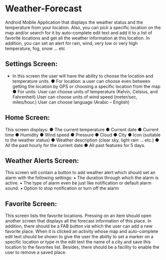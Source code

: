 # Weather-Forecast
Android Mobile Application that displays the weather status and the temperature from your
location. Also, you can pick a specific location on the map and/or search for it by
auto-complete edit text and add it to a list of favorite locations and get all the weather
information at this location. In addition, you can set an alert for rain, wind, very low or very
high temperature, fog, snow … etc
## Settings Screen:
- In this screen the user will have the ability to choose the location and
temperature units.
● For location: a user can choose even between getting the location by GPS or
choosing a specific location from the map
● For units:
User can choose units of temperature (Kelvin, Celsius, and Fahrenheit) User can
choose units of wind speed (meter/sec, miles/hour.)
User can choose language (Arabic – English)
## Home Screen:
This screen displays:
● The current temperature
● Current date
● Current time
● Humidity
● Wind speed
● Pressure
● Cloud
● City
● Icon (suitable to the weather status)
● Weather description (clear sky, light rain ... etc.)
● All the past hourly for the current date
● All past features for 5 days.

## Weather Alerts Screen:
This screen will contain a button to add weather alert which should set an alarm with
the following settings:
▪ The duration through which the alarm is active.
▪ The type of alarm even be just like notification or default alarm sound.
▪ Option to stop notification or turn off the alarm

## Favorite Screen:
This screen lists the favorite locations. Pressing on an item should open another screen
that displays all the forecast information of this place.
In addition, there should be a FAB button via which the user can add a new favorite
place. When it is clicked an activity whose map and auto-complete edit text should be
shown to give the user the ability to set a marker on a specific location or type in the
edit text the name of a city and save this location to the favorites list.
Besides, there should be a facility to enable the user to remove a saved place.

